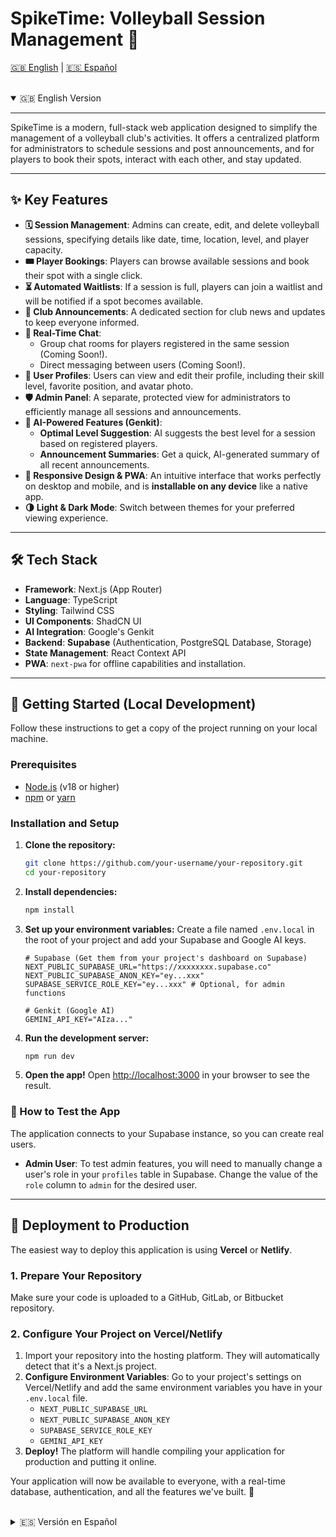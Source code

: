 
# SpikeTime: Volleyball Session Management 🏐

[🇬🇧 English](#-english-version) | [🇪🇸 Español](#-versión-en-español)

<br>
<details open>
<summary>🇬🇧 English Version</summary>

---

SpikeTime is a modern, full-stack web application designed to simplify the management of a volleyball club's activities. It offers a centralized platform for administrators to schedule sessions and post announcements, and for players to book their spots, interact with each other, and stay updated.



---

## ✨ Key Features

-   **🗓️ Session Management**: Admins can create, edit, and delete volleyball sessions, specifying details like date, time, location, level, and player capacity.
-   **🎟️ Player Bookings**: Players can browse available sessions and book their spot with a single click.
-   **⏳ Automated Waitlists**: If a session is full, players can join a waitlist and will be notified if a spot becomes available.
-   **📢 Club Announcements**: A dedicated section for club news and updates to keep everyone informed.
-   **💬 Real-Time Chat**:
    -   Group chat rooms for players registered in the same session (Coming Soon!).
    -   Direct messaging between users (Coming Soon!).
-   **👤 User Profiles**: Users can view and edit their profile, including their skill level, favorite position, and avatar photo.
-   **🛡️ Admin Panel**: A separate, protected view for administrators to efficiently manage all sessions and announcements.
-   **🤖 AI-Powered Features (Genkit)**:
    -   **Optimal Level Suggestion**: AI suggests the best level for a session based on registered players.
    -   **Announcement Summaries**: Get a quick, AI-generated summary of all recent announcements.
-   **📱 Responsive Design & PWA**: An intuitive interface that works perfectly on desktop and mobile, and is **installable on any device** like a native app.
-   **🌗 Light & Dark Mode**: Switch between themes for your preferred viewing experience.

---

## 🛠️ Tech Stack

-   **Framework**: Next.js (App Router)
-   **Language**: TypeScript
-   **Styling**: Tailwind CSS
-   **UI Components**: ShadCN UI
-   **AI Integration**: Google's Genkit
-   **Backend**: **Supabase** (Authentication, PostgreSQL Database, Storage)
-   **State Management**: React Context API
-   **PWA**: `next-pwa` for offline capabilities and installation.

---

## 🚀 Getting Started (Local Development)

Follow these instructions to get a copy of the project running on your local machine.

### Prerequisites

-   [Node.js](https://nodejs.org/) (v18 or higher)
-   [npm](https://www.npmjs.com/) or [yarn](https://yarnpkg.com/)

### Installation and Setup

1.  **Clone the repository:**
    ```bash
    git clone https://github.com/your-username/your-repository.git
    cd your-repository
    ```

2.  **Install dependencies:**
    ```bash
    npm install
    ```

3.  **Set up your environment variables:**
    Create a file named `.env.local` in the root of your project and add your Supabase and Google AI keys.
    ```
    # Supabase (Get them from your project's dashboard on Supabase)
    NEXT_PUBLIC_SUPABASE_URL="https://xxxxxxxx.supabase.co"
    NEXT_PUBLIC_SUPABASE_ANON_KEY="ey...xxx"
    SUPABASE_SERVICE_ROLE_KEY="ey...xxx" # Optional, for admin functions
    
    # Genkit (Google AI)
    GEMINI_API_KEY="AIza..."
    ```

4.  **Run the development server:**
    ```bash
    npm run dev
    ```

5.  **Open the app!**
    Open [http://localhost:3000](http://localhost:3000) in your browser to see the result.

### 🧪 How to Test the App

The application connects to your Supabase instance, so you can create real users.

-   **Admin User**: To test admin features, you will need to manually change a user's role in your `profiles` table in Supabase. Change the value of the `role` column to `admin` for the desired user.

---

## 🚢 Deployment to Production

The easiest way to deploy this application is using **Vercel** or **Netlify**.

### 1. Prepare Your Repository

Make sure your code is uploaded to a GitHub, GitLab, or Bitbucket repository.

### 2. Configure Your Project on Vercel/Netlify

1.  Import your repository into the hosting platform. They will automatically detect that it's a Next.js project.
2.  **Configure Environment Variables**: Go to your project's settings on Vercel/Netlify and add the same environment variables you have in your `.env.local` file.
    -   `NEXT_PUBLIC_SUPABASE_URL`
    -   `NEXT_PUBLIC_SUPABASE_ANON_KEY`
    -   `SUPABASE_SERVICE_ROLE_KEY`
    -   `GEMINI_API_KEY`
3.  **Deploy!** The platform will handle compiling your application for production and putting it online.

Your application will now be available to everyone, with a real-time database, authentication, and all the features we've built. 🎉

</details>

<br>
<details>
<summary>🇪🇸 Versión en Español</summary>

---

SpikeTime es una moderna aplicación web _full-stack_ diseñada para simplificar la gestión de las actividades de un club de voleibol. Ofrece una plataforma centralizada para que los administradores programen sesiones y publiquen anuncios, y para que los jugadores reserven sus plazas, interactúen entre ellos y se mantengan actualizados.



---

## ✨ Características Principales

-   **🗓️ Gestión de Sesiones**: Los administradores pueden crear, editar y eliminar sesiones de voleibol, especificando detalles como fecha, hora, ubicación, nivel y capacidad de jugadores.
-   **🎟️ Reservas de Jugadores**: Los jugadores pueden explorar las sesiones disponibles y reservar su plaza con un solo clic.
-   **⏳ Listas de Espera Automatizadas**: Si una sesión está llena, los jugadores pueden unirse a una lista de espera y serán notificados si se libera una plaza.
-   **📢 Anuncios del Club**: Una sección dedicada a las noticias y actualizaciones del club para mantener a todos informados.
-   **💬 Chat en Tiempo Real**:
    -   Salas de chat grupales para los jugadores inscritos en una misma sesión (¡Próximamente!).
    -   Mensajería directa entre usuarios (¡Próximamente!).
-   **👤 Perfiles de Usuario**: Los usuarios pueden ver y editar su perfil, incluyendo su nivel de habilidad, posición favorita y foto de avatar.
-   **🛡️ Panel de Administrador**: Una vista separada y protegida para que los administradores gestionen todas las sesiones y anuncios de manera eficiente.
-   **🤖 Funciones con IA (Genkit)**:
    -   **Sugerencia de Nivel Óptimo**: La IA sugiere el mejor nivel para una sesión basándose en los jugadores registrados.
    -   **Resumen de Anuncios**: Obtén un resumen rápido generado por IA de todos los anuncios recientes.
-   **📱 Diseño Adaptable y PWA**: Una interfaz intuitiva que funciona perfectamente en escritorio y móvil, y que además es **instalable en cualquier dispositivo** como una aplicación nativa.
-   **🌗 Modo Claro y Oscuro**: Cambia entre temas para tu experiencia de visualización preferida.

---

## 🛠️ Tech Stack

-   **Framework**: Next.js (App Router)
-   **Lenguaje**: TypeScript
-   **Estilos**: Tailwind CSS
-   **Componentes UI**: ShadCN UI
-   **Integración IA**: Google's Genkit
-   **Backend**: **Supabase** (Autenticación, Base de Datos PostgreSQL, Storage)
-   **Gestión de Estado**: React Context API
-   **PWA**: `next-pwa` para capacidades offline e instalación.

---

## 🚀 Puesta en Marcha (Desarrollo Local)

Sigue estas instrucciones para tener una copia del proyecto funcionando en tu máquina local.

### Prerrequisitos

-   [Node.js](https://nodejs.org/) (v18 o superior)
-   [npm](https://www.npmjs.com/) o [yarn](https://yarnpkg.com/)

### Instalación y Configuración

1.  **Clona el repositorio:**
    ```bash
    git clone https://github.com/tu-usuario/tu-repositorio.git
    cd tu-repositorio
    ```

2.  **Instala las dependencias:**
    ```bash
    npm install
    ```

3.  **Configura tus variables de entorno:**
    Crea un archivo llamado `.env.local` en la raíz de tu proyecto y añade tus claves de Supabase y Google AI.
    ```
    # Supabase (Obtenlas desde el panel de tu proyecto en Supabase)
    NEXT_PUBLIC_SUPABASE_URL="https://xxxxxxxx.supabase.co"
    NEXT_PUBLIC_SUPABASE_ANON_KEY="ey...xxx"
    SUPABASE_SERVICE_ROLE_KEY="ey...xxx" # Opcional, para funciones de admin
    
    # Genkit (Google AI)
    GEMINI_API_KEY="AIza..."
    ```

4.  **Ejecuta el servidor de desarrollo:**
    ```bash
    npm run dev
    ```

5.  **¡Abre la aplicación!**
    Abre [http://localhost:3000](http://localhost:3000) en tu navegador para ver el resultado.

### 🧪 Cómo Probar la Aplicación

La aplicación se conecta a tu instancia de Supabase, por lo que puedes crear usuarios reales.

-   **Usuario Administrador**: Para probar las funciones de administrador, necesitarás cambiar manualmente el rol de un usuario en tu tabla `profiles` de Supabase. Cambia el valor de la columna `role` a `admin` para el usuario que desees.

---

## 🚢 Despliegue a Producción

La forma más sencilla de desplegar esta aplicación es usando **Vercel** o **Netlify**.

### 1. Prepara tu Repositorio

Asegúrate de que tu código esté subido a un repositorio de GitHub, GitLab o Bitbucket.

### 2. Configura tu Proyecto en Vercel/Netlify

1.  Importa tu repositorio en la plataforma de hosting. Detectarán automáticamente que es un proyecto de Next.js.
2.  **Configura las Variables de Entorno**: Ve a los ajustes de tu proyecto en Vercel/Netlify y añade las mismas variables de entorno que tienes en tu archivo `.env.local`.
    -   `NEXT_PUBLIC_SUPABASE_URL`
    -   `NEXT_PUBLIC_SUPABASE_ANON_KEY`
    -   `SUPABASE_SERVICE_ROLE_KEY`
    -   `GEMINI_API_KEY`
3.  **¡Despliega!** La plataforma se encargará de compilar tu aplicación para producción y ponerla en línea.

Tu aplicación ahora estará disponible para todo el mundo, con una base de datos en tiempo real, autenticación y todas las funcionalidades que hemos construido. 🎉

</details>
